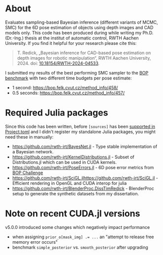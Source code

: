# About
Evaluates sampling-based Bayesian inference (different variants of MCMC, SMC) for the 6D pose estimation of objects using depth images and CAD models only.
This code has been produced during while writing my Ph.D. (Dr.-Ing.) thesis at the institut of automatic control, RWTH Aachen University.
If you find it helpful for your research please cite this:
> T. Redick, „Bayesian inference for CAD-based pose estimation on depth images for robotic manipulation“, RWTH Aachen University, 2024. doi: [10.18154/RWTH-2024-04533](https://doi.org/10.18154/RWTH-2024-04533).

I submitted my results of the best performing SMC sampler to the [BOP benchmark](https://bop.felk.cvut.cz/home/) with two different time budgets per pose estimate:
* 1 second: https://bop.felk.cvut.cz/method_info/458/
* 0.5 seconds: https://bop.felk.cvut.cz/method_info/457/

# Required Julia packages
Since this code has been written, before `[sources]` has been [supported in Project.toml](https://github.com/JuliaLang/Pkg.jl/pull/3783#issuecomment-2138812311) and I didn't register my standalone Julia packages, you might need these in manually:
* https://github.com/rwth-irt/BayesNet.jl - Type stable implementation of a Bayesian network.
* https://github.com/rwth-irt/KernelDistributions.jl - Subset of Distributions.jl which can be used in CUDA kernels.
* https://github.com/rwth-irt/PoseErrors.jl - 6D pose error metrics from [BOP Challenge](https://bop.felk.cvut.cz/home/)
* https://github.com/rwth-irt/SciGL.jlhttps://github.com/rwth-irt/SciGL.jl - Efficient rendering in OpenGL and CUDA interop for julia
* https://github.com/rwth-irt/BlenderProc.DissTimRedick - BlenderProc setup to generate the synthetic datasets from my dissertation. 

# Note on recent CUDA.jl versions
v5.0.0 introduced some changes which negatively impact performance
* when assigning `prior_o[mask_img] .= ...` an "attempt to release free memory error occurs"
* benchmark `simple_posterior` vs. `smooth_posterior` after upgrading
